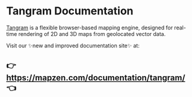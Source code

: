 # Tangram Documentation

[Tangram](http://mapzen.com/tangram) is a flexible browser-based mapping engine, designed for real-time rendering of 2D and 3D maps from geolocated vector data.

Visit our ✨new and improved documentation site✨ at:

## 👉 https://mapzen.com/documentation/tangram/ 👈
